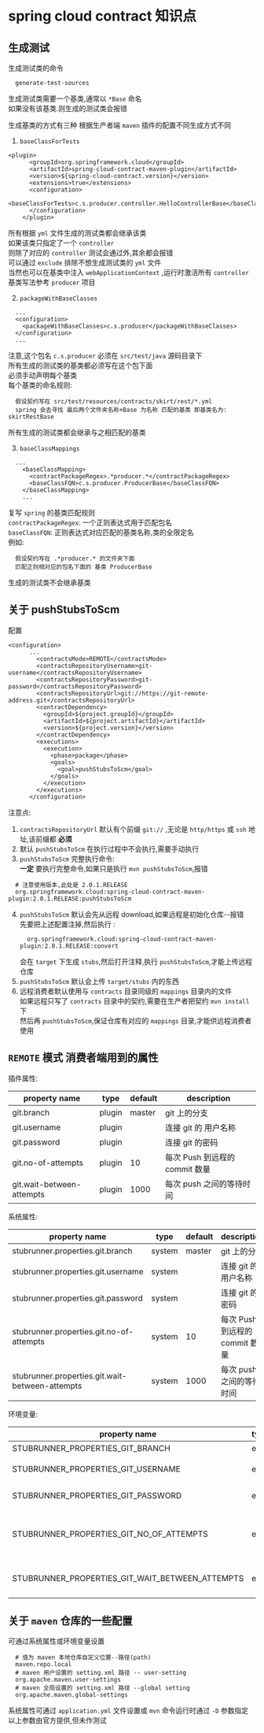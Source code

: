 # spring cloud contract 知识点

## 生成测试
生成测试类的命令
```
  generate-test-sources
```
生成测试类需要一个基类,通常以 `*Base` 命名  
如果没有该基类.则生成的测试类会报错  

生成基类的方式有三种
根据生产者端 `maven` 插件的配置不同生成方式不同  
1) `baseClassForTests`
```
<plugin>
      <groupId>org.springframework.cloud</groupId>
      <artifactId>spring-cloud-contract-maven-plugin</artifactId>
      <version>${spring-cloud-contract.version}</version>
      <extensions>true</extensions>
      <configuration>
        <baseClassForTests>c.s.producer.controller.HelloControllerBase</baseClassForTests>
      </configuration>
    </plugin>
```
所有根据 `yml` 文件生成的测试类都会继承该类  
如果该类只指定了一个 `controller`  
则除了对应的 `controller` 测试会通过外,其余都会报错  
可以通过 `exclude` 排除不想生成测试类的 `yml` 文件  
当然也可以在基类中注入 `webApplicationContext` ,运行时激活所有 `controller`  
基类写法参考 `producer` 项目

2) `packageWithBaseClasses`
```
  ...
  <configuration>
    <packageWithBaseClasses>c.s.producer</packageWithBaseClasses>
  </configuration>
  ...
```
注意,这个包名 `c.s.producer` 必须在 `src/test/java` 源码目录下  
所有生成的测试类的基类都必须写在这个包下面  
必须手动声明每个基类  
每个基类的命名规则:
```
  假设契约写在 src/test/resources/contracts/skirt/rest/*.yml
  spring 会去寻找 最后两个文件夹名称+Base 为名称 匹配的基类 即基类名为: skirtRestBase
```
所有生成的测试类都会继承与之相匹配的基类

3) `baseClassMappings`
```
  ...
    <baseClassMapping>
      <contractPackageRegex>.*producer.*</contractPackageRegex>
      <baseClassFQN>c.s.producer.ProducerBase</baseClassFQN>
    </baseClassMapping>
    ...
```
复写 `spring` 的基类匹配规则   
`contractPackageRegex`: 一个正则表达式用于匹配包名  
`baseClassFQN`: 正则表达式对应匹配的基类名称,类的全限定名  
例如:
```
  假设契约写在 .*producer.* 的文件夹下面
  匹配正则相对应的包名下面的 基类 ProducerBase
```
生成的测试类不会继承基类  


## 关于 pushStubsToScm
配置
```
<configuration>
      ...
        <contractsMode>REMOTE</contractsMode>
        <contractsRepositoryUsername>git-username</contractsRepositoryUsername>
        <contractsRepositoryPassword>git-password</contractsRepositoryPassword>
        <contractsRepositoryUrl>git://https://git-remote-address.git</contractsRepositoryUrl>
        <contractDependency>
          <groupId>${project.groupId}</groupId>
          <artifactId>${project.artifactId}</artifactId>
          <version>${project.version}</version>
        </contractDependency>
        <executions>
          <execution>
            <phase>package</phase>
            <goals>
              <goal>pushStubsToScm</goal>
            </goals>
          </execution>
        </executions>
      </configuration>
```
注意点:  
1) `contractsRepositoryUrl` 默认有个前缀 `git://` ,无论是 `http/https` 或 `ssh` 地址,该前缀都 **必须**  
2) 默认 `pushStubsToScm` 在执行过程中不会执行,需要手动执行  
3) `pushStubsToScm` 完整执行命令:  
   **一定** 要执行完整命令,如果只是执行 `mvn pushStubsToScm`,报错  
```
  # 注意使用版本,此处是 2.0.1.RELEASE
  org.springframework.cloud:spring-cloud-contract-maven-plugin:2.0.1.RELEASE:pushStubsToScm
```
4) `pushStubsToScm` 默认会先从远程 download,如果远程是初始化仓库--报错  
    先要把上述配置注掉,然后执行 :
    ```
      org.springframework.cloud:spring-cloud-contract-maven-plugin:2.0.1.RELEASE:convert
    ```
    会在 `target` 下生成 `stubs`,然后打开注释,执行 `pushStubsToScm`,才能上传远程仓库  
5) `pushStubsToScm` 默认会上传 `target/stubs` 内的东西  
6) 远程消费者默认使用与 `contracts` 目录同级的 `mappings` 目录内的文件  
    如果远程只写了 `contracts` 目录中的契约,需要在生产者把契约 `mvn install` 下  
    然后再 `pushStubsToScm`,保证仓库有对应的 `mappings` 目录,才能供远程消费者使用

## `REMOTE` 模式 消费者端用到的属性
插件属性:

| property name | type    | default | description|
|---------------|---------|---------|------------|
| git.branch    | plugin  | master  | git 上的分支|
| git.username  | plugin  |   | 连接 git 的 用户名称|
| git.password  | plugin  |   | 连接 git 的密码 |
| git.no-of-attempts        | plugin | 10 | 每次 Push 到远程的 commit 数量|
| git.wait-between-attempts | plugin | 1000 | 每次 push 之间的等待时间|

系统属性:

| property name | type    | default  | description|
|---------------|---------|----------|------------|
| stubrunner.properties.git.branch   | system | master  | git 上的分支|
| stubrunner.properties.git.username | system |   | 连接 git 的 用户名称|
| stubrunner.properties.git.password | system |   | 连接 git 的密码 |
| stubrunner.properties.git.no-of-attempts | system | 10  | 每次 Push 到远程的 commit 数量|
| stubrunner.properties.git.wait-between-attempts | system | 1000 | 每次 push 之间的等待时间|

环境变量:

| property name | type    | default  | description|
|---------------|---------|----------|------------|
| STUBRUNNER_PROPERTIES_GIT_BRANCH   | env | master  | git 上的分支|
| STUBRUNNER_PROPERTIES_GIT_USERNAME | env |   | 连接 git 的 用户名称|
| STUBRUNNER_PROPERTIES_GIT_PASSWORD | env |   | 连接 git 的密码 |
| STUBRUNNER_PROPERTIES_GIT_NO_OF_ATTEMPTS | env | 10  | 每次 Push 到远程的 commit 数量|
| STUBRUNNER_PROPERTIES_GIT_WAIT_BETWEEN_ATTEMPTS | env | 1000  | 每次 push 之间的等待时间|

## 关于 `maven` 仓库的一些配置
可通过系统属性或环境变量设置
```
  # 值为 maven 本地仓库自定义位置--路径(path)
  maven.repo.local
  # maven 用户设置的 setting.xml 路径 -- user-setting
  org.apache.maven.user-settings  
  # maven 全局设置的 setting.xml 路径 --global setting
  org.apache.maven.global-settings
```
系统属性可通过 `application.yml` 文件设置或 `mvn` 命令运行时通过 `-D` 参数指定  
以上参数由官方提供,但未作测试
